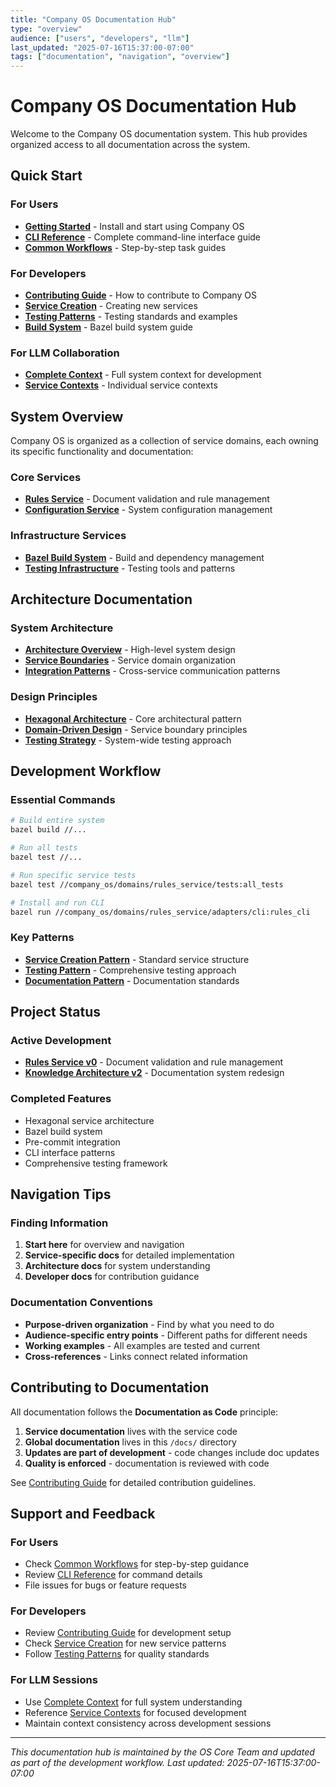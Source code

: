 ```yaml
---
title: "Company OS Documentation Hub"
type: "overview"
audience: ["users", "developers", "llm"]
last_updated: "2025-07-16T15:37:00-07:00"
tags: ["documentation", "navigation", "overview"]
---
```


# Company OS Documentation Hub

Welcome to the Company OS documentation system. This hub provides organized access to all documentation across the system.

## Quick Start

### For Users
- **[Getting Started](users/getting-started.md)** - Install and start using Company OS
- **[CLI Reference](users/cli-reference.md)** - Complete command-line interface guide
- **[Common Workflows](users/workflows/)** - Step-by-step task guides

### For Developers
- **[Contributing Guide](developers/contributing.md)** - How to contribute to Company OS
- **[Service Creation](developers/service-creation.md)** - Creating new services
- **[Testing Patterns](developers/testing-patterns.md)** - Testing standards and examples
- **[Build System](developers/build-system.md)** - Bazel build system guide

### For LLM Collaboration
- **[Complete Context](llm/context-complete.md)** - Full system context for development
- **[Service Contexts](llm/service-contexts/)** - Individual service contexts

## System Overview

Company OS is organized as a collection of service domains, each owning its specific functionality and documentation:

### Core Services
- **[Rules Service](../company_os/domains/rules_service/docs/README.md)** - Document validation and rule management
- **[Configuration Service](../company_os/domains/config_service/docs/README.md)** - System configuration management

### Infrastructure Services
- **[Bazel Build System](../infrastructure/docs/README.md)** - Build and dependency management
- **[Testing Infrastructure](../infrastructure/testing/docs/README.md)** - Testing tools and patterns

## Architecture Documentation

### System Architecture
- **[Architecture Overview](architecture/overview.md)** - High-level system design
- **[Service Boundaries](architecture/service-boundaries.md)** - Service domain organization
- **[Integration Patterns](architecture/patterns/)** - Cross-service communication patterns

### Design Principles
- **[Hexagonal Architecture](architecture/hexagonal-architecture.md)** - Core architectural pattern
- **[Domain-Driven Design](architecture/domain-driven-design.md)** - Service boundary principles
- **[Testing Strategy](architecture/testing-strategy.md)** - System-wide testing approach

## Development Workflow

### Essential Commands
```bash
# Build entire system
bazel build //...

# Run all tests
bazel test //...

# Run specific service tests
bazel test //company_os/domains/rules_service/tests:all_tests

# Install and run CLI
bazel run //company_os/domains/rules_service/adapters/cli:rules_cli
```

### Key Patterns
- **[Service Creation Pattern](developers/service-creation.md)** - Standard service structure
- **[Testing Pattern](developers/testing-patterns.md)** - Comprehensive testing approach
- **[Documentation Pattern](developers/documentation-patterns.md)** - Documentation standards

## Project Status

### Active Development
- **[Rules Service v0](../work/domains/projects/data/rules-service-v0/README.md)** - Document validation and rule management
- **[Knowledge Architecture v2](../company_os/domains/charters/data/knowledge-architecture.charter.md)** - Documentation system redesign

### Completed Features
- Hexagonal service architecture
- Bazel build system
- Pre-commit integration
- CLI interface patterns
- Comprehensive testing framework

## Navigation Tips

### Finding Information
1. **Start here** for overview and navigation
2. **Service-specific docs** for detailed implementation
3. **Architecture docs** for system understanding
4. **Developer docs** for contribution guidance

### Documentation Conventions
- **Purpose-driven organization** - Find by what you need to do
- **Audience-specific entry points** - Different paths for different needs
- **Working examples** - All examples are tested and current
- **Cross-references** - Links connect related information

## Contributing to Documentation

All documentation follows the **Documentation as Code** principle:

1. **Service documentation** lives with the service code
2. **Global documentation** lives in this `/docs/` directory
3. **Updates are part of development** - code changes include doc updates
4. **Quality is enforced** - documentation is reviewed with code

See [Contributing Guide](developers/contributing.md) for detailed contribution guidelines.

## Support and Feedback

### For Users
- Check [Common Workflows](users/workflows/) for step-by-step guidance
- Review [CLI Reference](users/cli-reference.md) for command details
- File issues for bugs or feature requests

### For Developers
- Review [Contributing Guide](developers/contributing.md) for development setup
- Check [Service Creation](developers/service-creation.md) for new service patterns
- Follow [Testing Patterns](developers/testing-patterns.md) for quality standards

### For LLM Sessions
- Use [Complete Context](llm/context-complete.md) for full system understanding
- Reference [Service Contexts](llm/service-contexts/) for focused development
- Maintain context consistency across development sessions

---

*This documentation hub is maintained by the OS Core Team and updated as part of the development workflow. Last updated: 2025-07-16T15:37:00-07:00*
